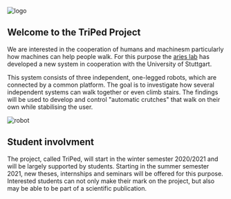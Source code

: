 ![logo](https://triped-robot.github.io/assets/V2_logo_with_font.png)

## Welcome to the TriPed Project
We are interested in the cooperation of humans and machinesm particularly how machines can help people walk.
For this purpose the [aries lab](https://www.lorenzomasia.com/lab-and-people) has developed a new system in cooperation with the University of Stuttgart.

This system consists of three independent, one-legged robots, which are connected by a common platform.
The goal is to investigate how several independent systems can walk together or even climb stairs. 
The findings will be used to develop and control "automatic crutches" that walk on their own while stabilising the user.


![robot](https://triped-robot.github.io/assets/triped_poster.png)
 
## Student involvment
The project, called TriPed, will start in the winter semester 2020/2021 and will be largely supported by students. 
Starting in the summer semester 2021, new theses, internships and seminars will be offered for this purpose.
Interested students can not only make their mark on the project, but also may be able to be part of a scientific publication.

